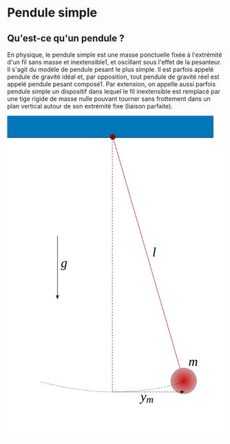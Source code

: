 # Pendule simple

## Qu'est-ce qu'un pendule ?

En physique, le pendule simple est une masse ponctuelle fixée à l'extrémité d'un fil sans masse et inextensible1, et oscillant sous l'effet de la pesanteur. Il s'agit du modèle de pendule pesant le plus simple. Il est parfois appelé pendule de gravité idéal et, par opposition, tout pendule de gravité réel est appelé pendule pesant composé1. Par extension, on appelle aussi parfois pendule simple un dispositif dans lequel le fil inextensible est remplacé par une tige rigide de masse nulle pouvant tourner sans frottement dans un plan vertical autour de son extrémité fixe (liaison parfaite). 

![pendule_simple](https://github.com/Gouderg/dynamic-simulation/blob/master/simple_pendule/img/Pendulum.svg)